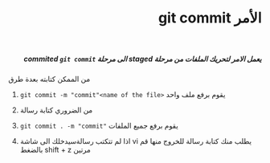 # <div dir =rtl >الأمر git commit
</div>

<br>

##### <div dir =rtl >  يعمل الامر لتحريك الملفات من مرحلة staged الى مرحلة commited `git commit`
من الممكن كتابته بعدة طرق 

1. `git commit -m "commit"<name of the file>` يقوم برفع ملف واحد 

2. من الضروري كتابة رسالة 
3. `git commit . -m "commit"` يقوم برفع جميع الملفات 
4. اذا لم تتكتب رسالةسيدخلك الى شاشة vi يطلب منك كتابة رسالة للخروج منها قم بالضغط shift + z مرتين 

</div>
<br>




